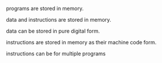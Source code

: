 
programs are stored in memory.

data and instructions are stored in memory.

data can be stored in pure digital form.

instructions are stored in memory as their machine code form.

instructions can be for multiple programs